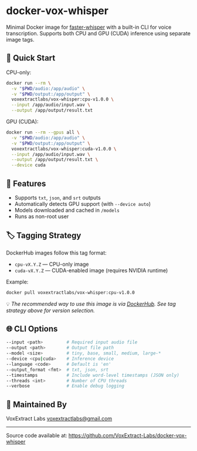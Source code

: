 # docker-vox-whisper

Minimal Docker image for [faster-whisper](https://github.com/SYSTRAN/faster-whisper) with a built-in CLI for voice transcription. Supports both CPU and GPU (CUDA) inference using separate image tags.

## 🚀 Quick Start

CPU-only:
```bash
docker run --rm \
  -v "$PWD/audio:/app/audio" \
  -v "$PWD/output:/app/output" \
  voxextractlabs/vox-whisper:cpu-v1.0.0 \
  --input /app/audio/input.wav \
  --output /app/output/result.txt
```

GPU (CUDA):
```bash
docker run --rm --gpus all \
  -v "$PWD/audio:/app/audio" \
  -v "$PWD/output:/app/output" \
  voxextractlabs/vox-whisper:cuda-v1.0.0 \
  --input /app/audio/input.wav \
  --output /app/output/result.txt \
  --device cuda
```

## 🔧 Features
- Supports `txt`, `json`, and `srt` outputs
- Automatically detects GPU support (with `--device auto`)
- Models downloaded and cached in `/models`
- Runs as non-root user

## 🏷️ Tagging Strategy
DockerHub images follow this tag format:

- `cpu-vX.Y.Z` — CPU-only image
- `cuda-vX.Y.Z` — CUDA-enabled image (requires NVIDIA runtime)

Example:
```bash
docker pull voxextractlabs/vox-whisper:cpu-v1.0.0
```

💡 *The recommended way to use this image is via [DockerHub](https://hub.docker.com/r/voxextractlabs/vox-whisper). See tag strategy above for version selection.*

## 🌐 CLI Options
```bash
--input <path>         # Required input audio file
--output <path>        # Output file path
--model <size>         # tiny, base, small, medium, large-*
--device <cpu|cuda>    # Inference device
--language <code>      # Default is 'en'
--output_format <fmt>  # txt, json, srt
--timestamps           # Include word-level timestamps (JSON only)
--threads <int>        # Number of CPU threads
--verbose              # Enable debug logging
```

## 💪 Maintained By
VoxExtract Labs <voxextractlabs@gmail.com>

---

Source code available at: https://github.com/VoxExtract-Labs/docker-vox-whisper

